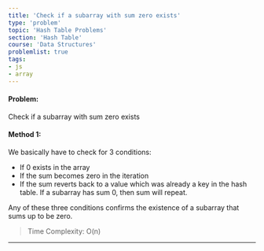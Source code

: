 ```yaml
---
title: 'Check if a subarray with sum zero exists'
type: 'problem'
topic: 'Hash Table Problems'
section: 'Hash Table'
course: 'Data Structures'
problemlist: true
tags:
- js
- array
---
```

#### Problem:
Check if a subarray with sum zero exists

#### Method 1:
We basically have to check for 3 conditions:
- If 0 exists in the array
- If the sum becomes zero in the iteration
- If the sum reverts back to a value which was already a key in the hash table. If a subarray has sum 0, then sum will repeat.


Any of these three conditions confirms the existence of a subarray that sums up to be zero.

> Time Complexity: O(n)


---

